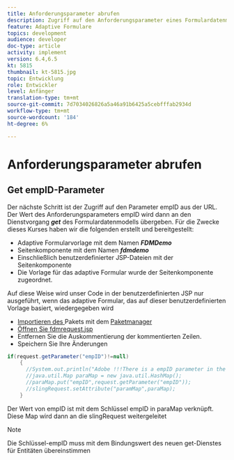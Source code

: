 ```yaml
---
title: Anforderungsparameter abrufen
description: Zugriff auf den Anforderungsparameter eines Formulardatenmodells auf den Vorausfülldienst
feature: Adaptive Formulare
topics: development
audience: developer
doc-type: article
activity: implement
version: 6.4,6.5
kt: 5815
thumbnail: kt-5815.jpg
topic: Entwicklung
role: Entwickler
level: Anfänger
translation-type: tm+mt
source-git-commit: 7d7034026826a5a46a91b6425a5cebfffab2934d
workflow-type: tm+mt
source-wordcount: '184'
ht-degree: 6%

---
```


# Anforderungsparameter abrufen

## Get empID-Parameter

Der nächste Schritt ist der Zugriff auf den Parameter empID aus der URL. Der Wert des Anforderungsparameters empID wird dann an den Dienstvorgang **_get_** des Formulardatenmodells übergeben.
Für die Zwecke dieses Kurses haben wir die folgenden erstellt und bereitgestellt:

* Adaptive Formularvorlage mit dem Namen **_FDMDemo_**
* Seitenkomponente mit dem Namen **_fdmdemo_**
* Einschließlich benutzerdefinierter JSP-Dateien mit der Seitenkomponente
* Die Vorlage für das adaptive Formular wurde der Seitenkomponente zugeordnet.

Auf diese Weise wird unser Code in der benutzerdefinierten JSP nur ausgeführt, wenn das adaptive Formular, das auf dieser benutzerdefinierten Vorlage basiert, wiedergegeben wird

* [Importieren des ](assets/template-page-component.zip) Pakets mit dem  [Paketmanager](http://localhost:4502/crx/packmgr/index.jsp)
* [Öffnen Sie fdmrequest.jsp](http://localhost:4502/crx/de/index.jsp#/apps/fdmdemo/component/page/fdmdemo/fdmrequest.jsp)
* Entfernen Sie die Auskommentierung der kommentierten Zeilen.
* Speichern Sie Ihre Änderungen

```java
if(request.getParameter("empID")!=null)
    {
      //System.out.println("Adobe !!!There is a empID parameter in the request "+request.getParameter("empID"));
      //java.util.Map paraMap = new java.util.HashMap();
      //paraMap.put("empID",request.getParameter("empID"));
      //slingRequest.setAttribute("paramMap",paraMap);
    }
```

Der Wert von empID ist mit dem Schlüssel empID in paraMap verknüpft. Diese Map wird dann an die slingRequest weitergeleitet

>[!NOTE]
>
>Die Schlüssel-empID muss mit dem Bindungswert des neuen get-Dienstes für Entitäten übereinstimmen
